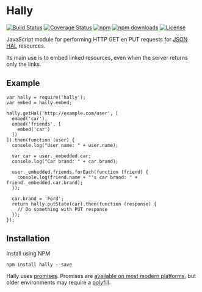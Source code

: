 # Hally

[![Build Status](https://travis-ci.org/jcassee/hally.svg?branch=master)](https://travis-ci.org/jcassee/hally)
[![Coverage Status](https://coveralls.io/repos/jcassee/hally/badge.svg?branch=master&service=github)](https://coveralls.io/github/jcassee/hally?branch=master)
[![npm](https://img.shields.io/npm/v/hally.svg)](https://www.npmjs.com/package/hally)
[![npm downloads](https://img.shields.io/npm/dm/hally.svg)](https://www.npmjs.com/package/hally)
[![License](https://img.shields.io/github/license/jcassee/hally.svg)](https://github.com/jcassee/hally/blob/master/LICENSE.md)

JavaScript module for performing HTTP GET en PUT requests for
[JSON HAL](http://tools.ietf.org/html/draft-kelly-json-hal) resources.

Its main use is to embed linked resources, even when the server returns only the links.

## Example

    var hally = require('hally');
    var embed = hally.embed;

    hally.getHal('http://example.com/user', [
      embed('car'),
      embed('friends', [
        embed('car')
      ])
    ]).then(function (user) {
      console.log("User name: " + user.name);

      var car = user._embedded.car;
      console.log("Car brand: " + car.brand);

      user._embedded.friends.forEach(function (friend) {
        console.log(friend.name + "'s car brand: " + friend._embedded.car.brand);
      });

      car.brand = 'Ford';
      return hally.putState(car).then(function (response) {
        // Do something with PUT response
      });
    });


## Installation

Install using NPM

    npm install hally --save

Hally uses [promises](https://developer.mozilla.org/en-US/docs/Web/JavaScript/Guide/Using_promises).
Promises are [available on most modern platforms](https://kangax.github.io/compat-table/es6/#test-Promise),
but older environments may require a [polyfill](https://github.com/stefanpenner/es6-promise).
